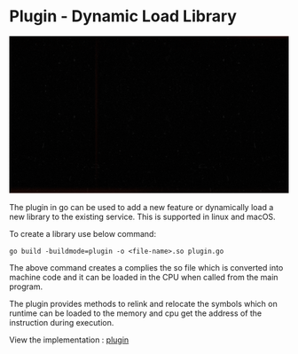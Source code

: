 # Plugin - Dynamic Load Library

![plugin](../../assets/plugin.gif)

The plugin in go can be used to add a new feature or dynamically load a new library to the existing service.
This is supported in linux and macOS.

To create a library use below command:

```
go build -buildmode=plugin -o <file-name>.so plugin.go
```

The above command creates a complies the so file which is converted into machine code and it can be loaded in the CPU when called from the main program.

The plugin provides methods to relink and relocate the symbols which on runtime can be loaded to the memory and cpu get the address of the instruction during execution.

View the implementation : [plugin](./main.go)